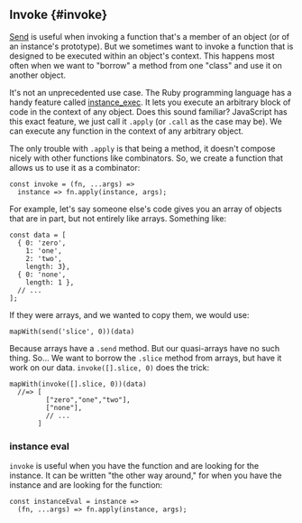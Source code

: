 ## Invoke {#invoke}

[Send](#send) is useful when invoking a function that's a member of an object (or of an instance's prototype). But we sometimes want to invoke a function that is designed to be executed within an object's context. This happens most often when we want  to "borrow" a method from one "class" and use it on another object.

It's not an unprecedented use case. The Ruby programming language has a handy feature called [instance_exec]. It lets you execute an arbitrary block of code in the context of any object. Does this sound familiar? JavaScript has this exact feature, we just call it `.apply` (or `.call` as the case may be). We can execute any function in the context of any arbitrary object.

[instance_exec]: http://www.ruby-doc.org/core-1.8.7/Object.html#method-i-instance_exec

The only trouble with `.apply` is that being a method, it doesn't compose nicely with other functions like combinators. So, we create a function that allows us to use it as a combinator:

    const invoke = (fn, ...args) =>
      instance => fn.apply(instance, args);

For example, let's say someone else's code gives you an array of objects that are in part, but not entirely like arrays. Something like:

    const data = [
      { 0: 'zero', 
        1: 'one', 
        2: 'two',
        length: 3},
      { 0: 'none',
        length: 1 },
      // ...
    ];
    
If they were arrays, and we wanted to copy them, we would use:

    mapWith(send('slice', 0))(data)
  
Because arrays have a `.send` method. But our quasi-arrays have no such thing. So... We want to borrow the `.slice` method from arrays, but have it work on our data. `invoke([].slice, 0)` does the trick:

    mapWith(invoke([].slice, 0))(data)
      //=> [
             ["zero","one","two"],
             ["none"],
             // ...
           ]

### instance eval

`invoke` is useful when you have the function and are looking for the instance. It can be written "the other way around," for when you have the instance and are looking for the function:

    const instanceEval = instance =>
      (fn, ...args) => fn.apply(instance, args);